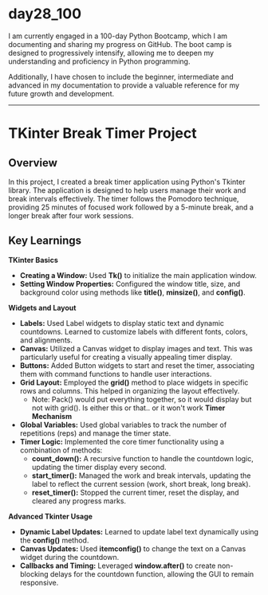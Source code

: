 # day28_100
I am currently engaged in a 100-day Python Bootcamp, which I am documenting and sharing my progress on GitHub. The boot camp is designed to progressively intensify, allowing me to deepen my understanding and proficiency in Python programming.

Additionally, I have chosen to include the beginner, intermediate and advanced in my documentation to provide a valuable reference for my future growth and development.

------------------
# TKinter Break Timer Project
## Overview
In this project, I created a break timer application using Python's Tkinter library. The application is designed to help users manage their work and break intervals effectively. The timer follows the Pomodoro technique, providing 25 minutes of focused work followed by a 5-minute break, and a longer break after four work sessions.

## Key Learnings
**TKinter Basics**
- __Creating a Window:__ Used __Tk()__ to initialize the main application window.
- __Setting Window Properties:__ Configured the window title, size, and background color using methods like __title()__, __minsize()__, and __config()__.

**Widgets and Layout**
- __Labels:__ Used Label widgets to display static text and dynamic countdowns. Learned to customize labels with different fonts, colors, and alignments.
- __Canvas:__ Utilized a Canvas widget to display images and text. This was particularly useful for creating a visually appealing timer display.
- __Buttons:__ Added Button widgets to start and reset the timer, associating them with command functions to handle user interactions.
- __Grid Layout:__ Employed the __grid()__ method to place widgets in specific rows and columns. This helped in organizing the layout effectively.
  - Note: Pack() would put everything together, so it would display but not with grid(). Is either this or that.. or it won't work
**Timer Mechanism**
- __Global Variables:__ Used global variables to track the number of repetitions (reps) and manage the timer state.
- __Timer Logic:__ Implemented the core timer functionality using a combination of methods:
  - __count_down():__ A recursive function to handle the countdown logic, updating the timer display every second.
  - __start_timer():__ Managed the work and break intervals, updating the label to reflect the current session (work, short break, long break).
  - __reset_timer():__ Stopped the current timer, reset the display, and cleared any progress marks.

**Advanced Tkinter Usage**
- __Dynamic Label Updates:__ Learned to update label text dynamically using the __config()__ method.
- __Canvas Updates:__ Used __itemconfig()__ to change the text on a Canvas widget during the countdown.
- __Callbacks and Timing:__ Leveraged __window.after()__ to create non-blocking delays for the countdown function, allowing the GUI to remain responsive.






